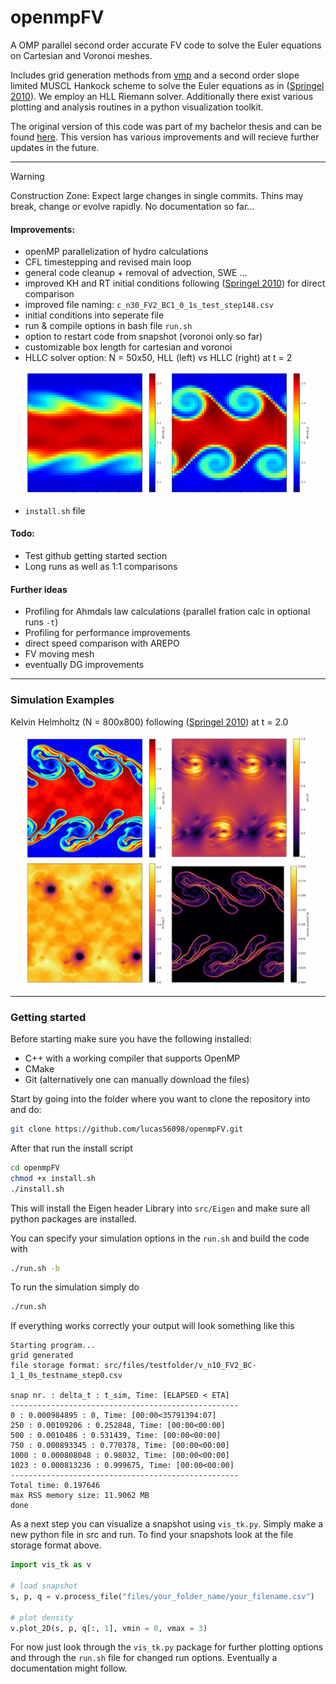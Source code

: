 # openmpFV
A OMP parallel second order accurate FV code to solve the Euler equations on Cartesian and Voronoi meshes. 

Includes grid generation methods from [vmp](https://github.com/lucas56098/voronoi_mesh_project) and a second order slope limited MUSCL Hankock scheme to solve the Euler equations as in ([Springel 2010](https://arxiv.org/abs/0901.4107)). We employ an HLL Riemann solver. Additionally there exist various plotting and analysis routines in a python visualization toolkit.

The original version of this code was part of my bachelor thesis and can be found [here](https://github.com/lucas56098/hydro_bsc_project). This version has various improvements and will recieve further updates in the future.

---
> [!Warning]  
> Construction Zone: Expect large changes in single commits. Thins may break, change or evolve rapidly. No documentation so far...

#### Improvements:
- openMP parallelization of hydro calculations
- CFL timestepping and revised main loop
- general code cleanup + removal of advection, SWE ...
- improved KH and RT initial conditions following ([Springel 2010](https://arxiv.org/abs/0901.4107)) for direct comparison
- improved file naming: ```c_n30_FV2_BC1_0_1s_test_step148.csv```
- initial conditions into seperate file
- run & compile options in bash file ```run.sh```
- option to restart code from snapshot (voronoi only so far)
- customizable box length for cartesian and voronoi
- HLLC solver option: N = 50x50, HLL (left) vs HLLC (right) at t = 2
<p align="center">
  <img src="/figures/KH_HLL_test.png" alt="1" width="45%">
  <img src="/figures/KH_HLLC_test.png" alt="1" width="45%">
</p>

- ```install.sh``` file

#### Todo:
- Test github getting started section
- Long runs as well as 1:1 comparisons

#### Further ideas
- Profiling for Ahmdals law calculations (parallel fration calc in optional runs `-t`)
- Profiling for performance improvements
- direct speed comparison with AREPO
- FV moving mesh
- eventually DG improvements

---
### Simulation Examples
Kelvin Helmholtz (N = 800x800) following ([Springel 2010](https://arxiv.org/abs/0901.4107)) at t = 2.0
<p align="center">
  <img src="/figures/density.png" alt="1" width="45%">
  <img src="/figures/abs_v.png" alt="1" width="45%">
  <img src="/figures/Energy.png" alt="1" width="45%">
  <img src="/figures/gradient.png" alt="1" width="45%">

</p>

---
### Getting started
Before starting make sure you have the following installed:

- C++ with a working compiler that supports OpenMP
- CMake
- Git (alternatively one can manually download the files)


Start by going into the folder where you want to clone the repository into and do:

```bash
git clone https://github.com/lucas56098/openmpFV.git
```

After that run the install script

```bash
cd openmpFV
chmod +x install.sh
./install.sh
```

This will install the Eigen header Library into ```src/Eigen``` and make sure all python packages are installed.

You can specify your simulation options in the ```run.sh``` and build the code with

```bash
./run.sh -b
```

To run the simulation simply do

```bash
./run.sh
```

If everything works correctly your output will look something like this

```
Starting program...
grid generated
file storage format: src/files/testfolder/v_n10_FV2_BC-1_1_0s_testname_step0.csv

snap nr. : delta_t : t_sim, Time: [ELAPSED < ETA]
---------------------------------------------------
0 : 0.000984895 : 0, Time: [00:00<35791394:07]
250 : 0.00109206 : 0.252848, Time: [00:00<00:00]
500 : 0.0010486 : 0.531439, Time: [00:00<00:00]
750 : 0.000893345 : 0.770378, Time: [00:00<00:00]
1000 : 0.000808048 : 0.98032, Time: [00:00<00:00]
1023 : 0.000813236 : 0.999675, Time: [00:00<00:00]
---------------------------------------------------
Total time: 0.197646
max RSS memory size: 11.9062 MB
done
```

As a next step you can visualize a snapshot using ```vis_tk.py```. Simply make a new python file in src and run. To find your snapshots look at the file storage format above.

```python
import vis_tk as v

# load snapshot
s, p, q = v.process_file("files/your_folder_name/your_filename.csv")

# plot density
v.plot_2D(s, p, q[:, 1], vmin = 0, vmax = 3)
```
For now just look through the ```vis_tk.py``` package for further plotting options and through the ```run.sh``` file for changed run options. Eventually a documentation might follow.